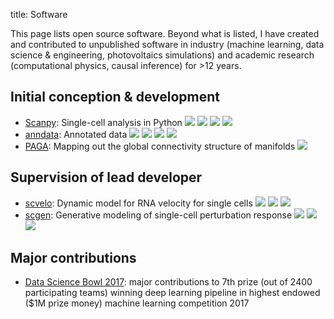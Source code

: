 title: Software

This page lists open source software. Beyond what is listed, I have created and contributed to unpublished software in industry (machine learning, data science & engineering, photovoltaics simulations) and academic research (computational physics, causal inference) for >12 years.


## Initial conception & development

* [Scanpy](https://scanpy.readthedocs.io/en/latest/):  Single-cell analysis in Python <img src="https://img.shields.io/github/stars/theislab/scanpy?logo=GitHub&color=yellow"> <img src="https://pepy.tech/badge/scanpy"> <img src="https://img.shields.io/pypi/dm/scanpy?logo=PyPI&color=blue"> <img src="https://img.shields.io/conda/dn/bioconda/scanpy?logo=Anaconda">
* [anndata](https://anndata.readthedocs.io/en/latest/): Annotated data <img src="https://img.shields.io/github/stars/theislab/anndata?logo=GitHub&color=yellow"> <img src="https://pepy.tech/badge/anndata"> <img src="https://img.shields.io/pypi/dm/anndata?logo=PyPI&color=blue"> <img src="https://img.shields.io/conda/dn/bioconda/anndata?logo=Anaconda">
* [PAGA](https://github.com/theislab/paga): Mapping out the global connectivity structure of manifolds <img src="https://img.shields.io/github/stars/theislab/paga?logo=GitHub&color=yellow">


## Supervision of lead developer

* [scvelo](https://scvelo.org/): Dynamic model for RNA velocity for single cells <img src="https://img.shields.io/github/stars/theislab/scvelo?logo=GitHub&color=yellow"> <img src="https://pepy.tech/badge/scvelo">  <img src="https://img.shields.io/pypi/dm/scvelo?logo=PyPI&color=blue">
* [scgen](https://github.com/theislab/scgen): Generative modeling of single-cell perturbation response <img src="https://img.shields.io/github/stars/theislab/scgen?logo=GitHub&color=yellow"> <img src="https://pepy.tech/badge/scgen"> <img src="https://img.shields.io/pypi/dm/scgen?logo=PyPI&color=blue">


## Major contributions

* [Data Science Bowl 2017](https://github.com/NDKoehler/DataScienceBowl2017_7th_place): major contributions to 7th prize (out of 2400 participating teams) winning deep learning pipeline in highest endowed ($1M prize money) machine learning competition 2017


